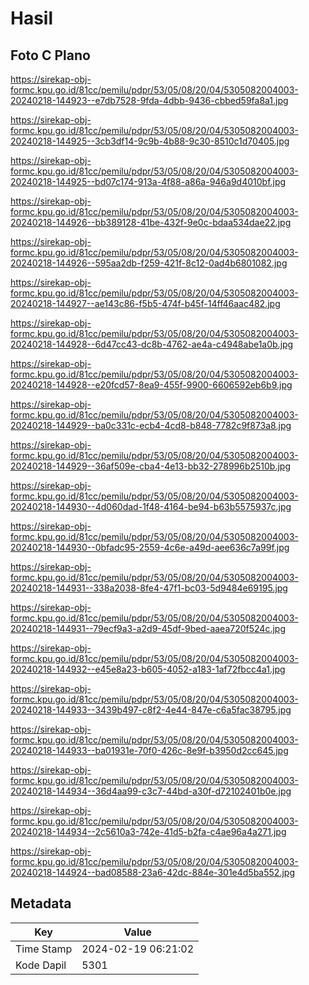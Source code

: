 # Hasil

## Foto C Plano

https://sirekap-obj-formc.kpu.go.id/81cc/pemilu/pdpr/53/05/08/20/04/5305082004003-20240218-144923--e7db7528-9fda-4dbb-9436-cbbed59fa8a1.jpg

https://sirekap-obj-formc.kpu.go.id/81cc/pemilu/pdpr/53/05/08/20/04/5305082004003-20240218-144925--3cb3df14-9c9b-4b88-9c30-8510c1d70405.jpg

https://sirekap-obj-formc.kpu.go.id/81cc/pemilu/pdpr/53/05/08/20/04/5305082004003-20240218-144925--bd07c174-913a-4f88-a86a-946a9d4010bf.jpg

https://sirekap-obj-formc.kpu.go.id/81cc/pemilu/pdpr/53/05/08/20/04/5305082004003-20240218-144926--bb389128-41be-432f-9e0c-bdaa534dae22.jpg

https://sirekap-obj-formc.kpu.go.id/81cc/pemilu/pdpr/53/05/08/20/04/5305082004003-20240218-144926--595aa2db-f259-421f-8c12-0ad4b6801082.jpg

https://sirekap-obj-formc.kpu.go.id/81cc/pemilu/pdpr/53/05/08/20/04/5305082004003-20240218-144927--ae143c86-f5b5-474f-b45f-14ff46aac482.jpg

https://sirekap-obj-formc.kpu.go.id/81cc/pemilu/pdpr/53/05/08/20/04/5305082004003-20240218-144928--6d47cc43-dc8b-4762-ae4a-c4948abe1a0b.jpg

https://sirekap-obj-formc.kpu.go.id/81cc/pemilu/pdpr/53/05/08/20/04/5305082004003-20240218-144928--e20fcd57-8ea9-455f-9900-6606592eb6b9.jpg

https://sirekap-obj-formc.kpu.go.id/81cc/pemilu/pdpr/53/05/08/20/04/5305082004003-20240218-144929--ba0c331c-ecb4-4cd8-b848-7782c9f873a8.jpg

https://sirekap-obj-formc.kpu.go.id/81cc/pemilu/pdpr/53/05/08/20/04/5305082004003-20240218-144929--36af509e-cba4-4e13-bb32-278996b2510b.jpg

https://sirekap-obj-formc.kpu.go.id/81cc/pemilu/pdpr/53/05/08/20/04/5305082004003-20240218-144930--4d060dad-1f48-4164-be94-b63b5575937c.jpg

https://sirekap-obj-formc.kpu.go.id/81cc/pemilu/pdpr/53/05/08/20/04/5305082004003-20240218-144930--0bfadc95-2559-4c6e-a49d-aee636c7a99f.jpg

https://sirekap-obj-formc.kpu.go.id/81cc/pemilu/pdpr/53/05/08/20/04/5305082004003-20240218-144931--338a2038-8fe4-47f1-bc03-5d9484e69195.jpg

https://sirekap-obj-formc.kpu.go.id/81cc/pemilu/pdpr/53/05/08/20/04/5305082004003-20240218-144931--79ecf9a3-a2d9-45df-9bed-aaea720f524c.jpg

https://sirekap-obj-formc.kpu.go.id/81cc/pemilu/pdpr/53/05/08/20/04/5305082004003-20240218-144932--e45e8a23-b605-4052-a183-1af72fbcc4a1.jpg

https://sirekap-obj-formc.kpu.go.id/81cc/pemilu/pdpr/53/05/08/20/04/5305082004003-20240218-144933--3439b497-c8f2-4e44-847e-c6a5fac38795.jpg

https://sirekap-obj-formc.kpu.go.id/81cc/pemilu/pdpr/53/05/08/20/04/5305082004003-20240218-144933--ba01931e-70f0-426c-8e9f-b3950d2cc645.jpg

https://sirekap-obj-formc.kpu.go.id/81cc/pemilu/pdpr/53/05/08/20/04/5305082004003-20240218-144934--36d4aa99-c3c7-44bd-a30f-d72102401b0e.jpg

https://sirekap-obj-formc.kpu.go.id/81cc/pemilu/pdpr/53/05/08/20/04/5305082004003-20240218-144934--2c5610a3-742e-41d5-b2fa-c4ae96a4a271.jpg

https://sirekap-obj-formc.kpu.go.id/81cc/pemilu/pdpr/53/05/08/20/04/5305082004003-20240218-144924--bad08588-23a6-42dc-884e-301e4d5ba552.jpg


## Metadata

| Key        | Value               |
| ---------- | ------------------- |
| Time Stamp | 2024-02-19 06:21:02 |
| Kode Dapil | 5301                |



